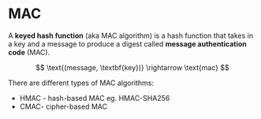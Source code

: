 # MAC

A **keyed hash function** (aka MAC algorithm) is a hash function that takes in a key and a message to produce a digest called **message authentication code** (MAC). 

$$
\text{(message, \textbf{key})} \rightarrow \text{mac}
$$

There are different types of MAC algorithms:

* HMAC - hash-based MAC eg. HMAC-SHA256
* CMAC- cipher-based MAC
